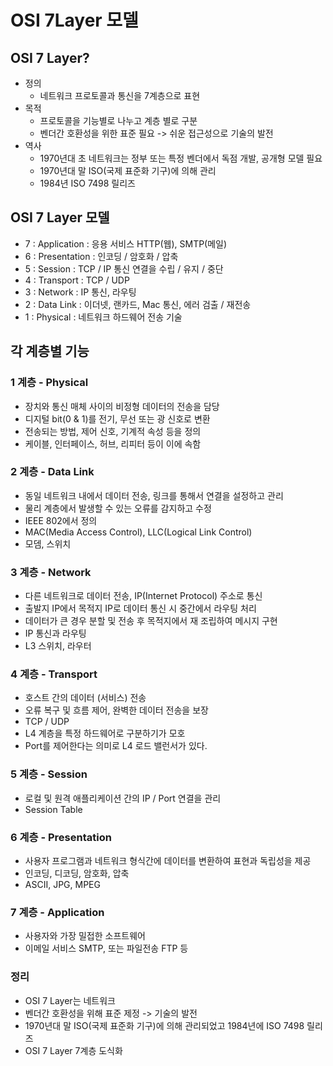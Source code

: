 # OSI 7Layer 모델
## OSI 7 Layer?
- 정의
    - 네트워크 프로토콜과 통신을 7계층으로 표현
- 목적
    - 프로토콜을 기능별로 나누고 계층 별로 구분
    - 벤더간 호환성을 위한 표준 필요 -> 쉬운 접근성으로 기술의 발전
- 역사
    - 1970년대 초 네트워크는 정부 또는 특정 벤더에서 독점 개발, 공개형 모델 필요
    - 1970년대 말 ISO(국제 표준화 기구)에 의해 관리
    - 1984년 ISO 7498 릴리즈

## OSI 7 Layer 모델
- 7 : Application   : 응용 서비스 HTTP(웹), SMTP(메일)
- 6 : Presentation  : 인코딩 / 암호화 / 압축
- 5 : Session       : TCP / IP 통신 연결을 수립 / 유지 / 중단
- 4 : Transport     : TCP / UDP
- 3 : Network       : IP 통신, 라우팅
- 2 : Data Link     : 이더넷, 랜카드, Mac 통신, 에러 검출 / 재전송
- 1 : Physical      : 네트워크 하드웨어 전송 기술

## 각 계층별 기능
### 1 계층 - Physical
- 장치와 통신 매체 사이의 비정형 데이터의 전송을 담당
- 디지털 bit(0 & 1)를 전기, 무선 또는 광 신호로 변환
- 전송되는 방법, 제어 신호, 기계적 속성 등을 정의
- 케이블, 인터페이스, 허브, 리피터 등이 이에 속함

### 2 계층 - Data Link
- 동일 네트워크 내에서 데이터 전송, 링크를 통해서 연결을 설정하고 관리
- 물리 계층에서 발생할 수 있는 오류를 감지하고 수정
- IEEE 802에서 정의
- MAC(Media Access Control), LLC(Logical Link Control)
- 모뎀, 스위치

### 3 계층 - Network
- 다른 네트워크로 데이터 전송, IP(Internet Protocol) 주소로 통신
- 출발지 IP에서 목적지 IP로 데이터 통신 시 중간에서 라우팅 처리
- 데이터가 큰 경우 분할 및 전송 후 목적지에서 재 조립하여 메시지 구현
- IP 통신과 라우팅
- L3 스위치, 라우터

### 4 계층 - Transport
- 호스트 간의 데이터 (서비스) 전송
- 오류 복구 및 흐름 제어, 완벽한 데이터 전송을 보장
- TCP / UDP
- L4 계층을 특정 하드웨어로 구분하기가 모호
- Port를 제어한다는 의미로 L4 로드 밸런서가 있다.

### 5 계층 - Session
- 로컬 및 원격 애플리케이션 간의 IP / Port 연결을 관리
- Session Table

### 6 계층 - Presentation
- 사용자 프로그램과 네트워크 형식간에 데이터를 변환하여 표현과 독립성을 제공
- 인코딩, 디코딩, 암호화, 압축
- ASCII, JPG, MPEG

### 7 계층 - Application
- 사용자와 가장 밀접한 소프트웨어
- 이메일 서비스 SMTP, 또는 파일전송 FTP 등

### 정리
- OSI 7 Layer는 네트워크
- 벤더간 호환성을 위해 표준 제정 -> 기술의 발전
- 1970년대 말 ISO(국제 표준화 기구)에 의해 관리되었고 1984년에 ISO 7498 릴리즈
- OSI 7 Layer 7계층 도식화
